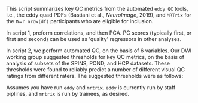 
This script summarizes key QC metrics from the automated `eddy QC` tools, i.e., the eddy quad PDFs (Bastiani et al., _NeuroImage_, 2019), and `MRTrix` for the n=`r nrow(df)` participants who are eligible for inclusion.

In script 1, preform correlations, and then PCA. PC scores (typically first, or first and second) can be used as 'quality' regressors in other analyses.

In script 2, we perform automated QC, on the basis of 6 variables. Our DWI working group suggested thresholds for key QC metrics, on the basis of analysis of subsets of the SPINS, POND, and HCP datasets. These thresholds were found to reliably predict a number of different visual QC ratings from different raters. The suggested thresholds were as follows:

Assumes you have run `eddy` and `mrtrix`. `eddy` is currently run by staff piplines, and `mrtrix` is run by trainees, as desired.
